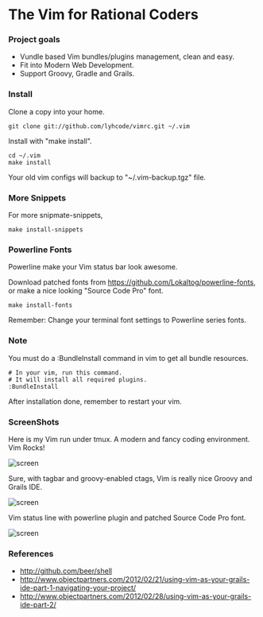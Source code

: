 # The Vim for Rational Coders #



### Project goals ###

- Vundle based Vim bundles/plugins management, clean and easy.
- Fit into Modern Web Development.
- Support Groovy, Gradle and Grails.

### Install ###

Clone a copy into your home.

    git clone git://github.com/lyhcode/vimrc.git ~/.vim

Install with "make install".

    cd ~/.vim
    make install

Your old vim configs will backup to "~/.vim-backup.tgz" file.

### More Snippets ###

For more snipmate-snippets,

    make install-snippets

### Powerline Fonts ###

Powerline make your Vim status bar look awesome.

Download patched fonts from https://github.com/Lokaltog/powerline-fonts,
or make a nice looking "Source Code Pro" font.

    make install-fonts

Remember: Change your terminal font settings to Powerline series fonts.

### Note ###

You must do a :BundleInstall command in vim to get all bundle resources.

    # In your vim, run this command.
    # It will install all required plugins.
    :BundleInstall

After installation done, remember to restart your vim.

### ScreenShots ###

Here is my Vim run under tmux. A modern and fancy coding environment. Vim Rocks!

![screen](https://raw.github.com/lyhcode/vimrc/master/screenshot/screen1.png)

Sure, with tagbar and groovy-enabled ctags, Vim is really nice Groovy and Grails IDE.

![screen](https://raw.github.com/lyhcode/vimrc/master/screenshot/screen2.png)

Vim status line with powerline plugin and patched Source Code Pro font.

![screen](https://raw.github.com/lyhcode/vimrc/master/screenshot/screen3.png)

### References ###

- http://github.com/beer/shell
- http://www.objectpartners.com/2012/02/21/using-vim-as-your-grails-ide-part-1-navigating-your-project/
- http://www.objectpartners.com/2012/02/28/using-vim-as-your-grails-ide-part-2/
